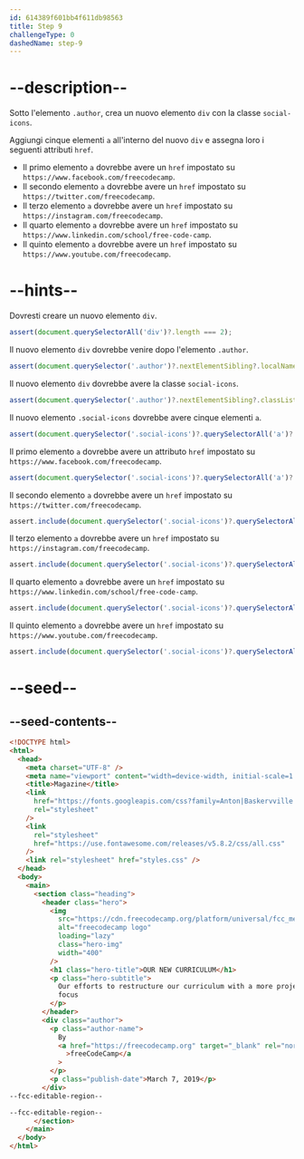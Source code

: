 ```yaml
---
id: 614389f601bb4f611db98563
title: Step 9
challengeType: 0
dashedName: step-9
---
```


# --description--

Sotto l'elemento `.author`, crea un nuovo elemento `div` con la classe `social-icons`.

Aggiungi cinque elementi `a` all'interno del nuovo `div` e assegna loro i seguenti attributi `href`.

- Il primo elemento `a` dovrebbe avere un `href` impostato su `https://www.facebook.com/freecodecamp`.
- Il secondo elemento `a` dovrebbe avere un `href` impostato su `https://twitter.com/freecodecamp`.
- Il terzo elemento `a` dovrebbe avere un `href` impostato su `https://instagram.com/freecodecamp`.
- Il quarto elemento `a` dovrebbe avere un `href` impostato su `https://www.linkedin.com/school/free-code-camp`.
- Il quinto elemento `a` dovrebbe avere un `href` impostato su `https://www.youtube.com/freecodecamp`.

# --hints--

Dovresti creare un nuovo elemento `div`.

```js
assert(document.querySelectorAll('div')?.length === 2);
```

Il nuovo elemento `div` dovrebbe venire dopo l'elemento `.author`.

```js
assert(document.querySelector('.author')?.nextElementSibling?.localName === 'div');
```

Il nuovo elemento `div` dovrebbe avere la classe `social-icons`.

```js
assert(document.querySelector('.author')?.nextElementSibling?.classList?.contains('social-icons'));
```

Il nuovo elemento `.social-icons` dovrebbe avere cinque elementi `a`.

```js
assert(document.querySelector('.social-icons')?.querySelectorAll('a')?.length === 5);
```

Il primo elemento `a` dovrebbe avere un attributo `href` impostato su `https://www.facebook.com/freecodecamp`.

```js
assert(document.querySelector('.social-icons')?.querySelectorAll('a')?.[0]?.getAttribute('href')?.includes('https://www.facebook.com/freecodecamp'));
```

Il secondo elemento `a` dovrebbe avere un `href` impostato su `https://twitter.com/freecodecamp`.

```js
assert.include(document.querySelector('.social-icons')?.querySelectorAll('a')?.[1]?.getAttribute('href'), 'https://twitter.com/freecodecamp');
```

Il terzo elemento `a` dovrebbe avere un `href` impostato su `https://instagram.com/freecodecamp`.

```js
assert.include(document.querySelector('.social-icons')?.querySelectorAll('a')?.[2]?.getAttribute('href'), 'https://instagram.com/freecodecamp');
```

Il quarto elemento `a` dovrebbe avere un `href` impostato su `https://www.linkedin.com/school/free-code-camp`.

```js
assert.include(document.querySelector('.social-icons')?.querySelectorAll('a')?.[3]?.getAttribute('href'), 'https://www.linkedin.com/school/free-code-camp');
```

Il quinto elemento `a` dovrebbe avere un `href` impostato su `https://www.youtube.com/freecodecamp`.

```js
assert.include(document.querySelector('.social-icons')?.querySelectorAll('a')?.[4]?.getAttribute('href'), 'https://www.youtube.com/freecodecamp');
```

# --seed--

## --seed-contents--

```html
<!DOCTYPE html>
<html>
  <head>
    <meta charset="UTF-8" />
    <meta name="viewport" content="width=device-width, initial-scale=1.0" />
    <title>Magazine</title>
    <link
      href="https://fonts.googleapis.com/css?family=Anton|Baskervville|Raleway&display=swap"
      rel="stylesheet"
    />
    <link
      rel="stylesheet"
      href="https://use.fontawesome.com/releases/v5.8.2/css/all.css"
    />
    <link rel="stylesheet" href="styles.css" />
  </head>
  <body>
    <main>
      <section class="heading">
        <header class="hero">
          <img
            src="https://cdn.freecodecamp.org/platform/universal/fcc_meta_1920X1080-indigo.png"
            alt="freecodecamp logo"
            loading="lazy"
            class="hero-img"
            width="400"
          />
          <h1 class="hero-title">OUR NEW CURRICULUM</h1>
          <p class="hero-subtitle">
            Our efforts to restructure our curriculum with a more project-based
            focus
          </p>
        </header>
        <div class="author">
          <p class="author-name">
            By
            <a href="https://freecodecamp.org" target="_blank" rel="noreferrer"
              >freeCodeCamp</a
            >
          </p>
          <p class="publish-date">March 7, 2019</p>
        </div>
--fcc-editable-region--

--fcc-editable-region--
      </section>
    </main>
  </body>
</html>
```

```css

```
